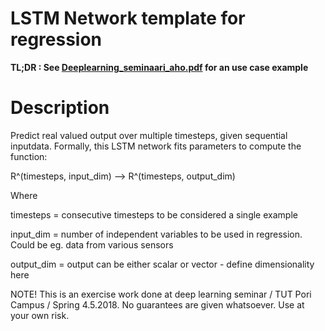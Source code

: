 
# LSTM Network template for regression

<b> TL;DR : See <a href="https://github.com/donkkis/TripPredictor_2/blob/master/Deeplearning_seminaari_aho.pdf"> Deeplearning_seminaari_aho.pdf</a> for an use case example</b>

# Description

Predict real valued output over multiple timesteps, given sequential inputdata. Formally, this LSTM network fits parameters to compute the function:

R^(timesteps, input_dim) --> R^(timesteps, output_dim)

Where

timesteps = consecutive timesteps to be considered a single example

input_dim = number of independent variables to be used in regression. Could be eg. data from various sensors

output_dim = output can be either scalar or vector - define dimensionality here

NOTE! This is an exercise work done at deep learning seminar / TUT Pori Campus / Spring 4.5.2018. No guarantees are given whatsoever. Use at your own risk.
